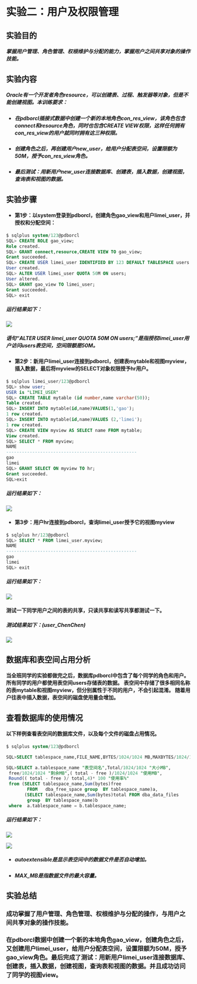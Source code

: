 # 实验二：用户及权限管理
## 实验目的

##### 掌握用户管理、角色管理、权根维护与分配的能力，掌握用户之间共享对象的操作技能。

## 实验内容
##### Oracle有一个开发者角色resource，可以创建表、过程、触发器等对象，但是不能创建视图。本训练要求：

   - ##### 在pdborcl插接式数据中创建一个新的本地角色con_res_view，该角色包含connect和resource角色，同时也包含CREATE VIEW权限，这样任何拥有con_res_view的用户就同时拥有这三种权限。

   - ##### 创建角色之后，再创建用户new_user，给用户分配表空间，设置限额为50M，授予con_res_view角色。

   - ##### 最后测试：用新用户new_user连接数据库、创建表，插入数据，创建视图，查询表和视图的数据。
## 实验步骤

- #### 第1步：以system登录到pdborcl，创建角色gao_view和用户limei_user，并授权和分配空间：

```SQL
$ sqlplus system/123@pdborcl
SQL> CREATE ROLE gao_view;
Role created.
SQL> GRANT connect,resource,CREATE VIEW TO gao_view;
Grant succeeded.
SQL> CREATE USER limei_user IDENTIFIED BY 123 DEFAULT TABLESPACE users TEMPORARY TABLESPACE temp;
User created.
SQL> ALTER USER limei_user QUOTA 50M ON users;
User altered.
SQL> GRANT gao_view TO limei_user;
Grant succeeded.
SQL> exit
```
##### 运行结果如下：

![](https://raw.githubusercontent.com/Gao-limei/pictures/master/20210322091728.png)

##### 语句“ALTER USER limei_user QUOTA 50M ON users;”是指授权limei_user用户访问users表空间，空间限额是50M。


- #### 第2步：新用户limei_user连接到pdborcl，创建表mytable和视图myview，插入数据，最后将myview的SELECT对象权限授予hr用户。

```SQL
$ sqlplus limei_user/123@pdborcl
SQL> show user;
USER is "LIMEI_USER"
SQL> CREATE TABLE mytable (id number,name varchar(50));
Table created.
SQL> INSERT INTO mytable(id,name)VALUES(1,'gao');
1 row created.
SQL> INSERT INTO mytable(id,name)VALUES (2,'limei');
1 row created.
SQL> CREATE VIEW myview AS SELECT name FROM mytable;
View created.
SQL> SELECT * FROM myview;
NAME
--------------------------------------------------
gao
limei
SQL> GRANT SELECT ON myview TO hr;
Grant succeeded.
SQL>exit
```

##### 运行结果如下：
![](https://raw.githubusercontent.com/Gao-limei/pictures/master/20210322092500.png)

- #### 第3步：用户hr连接到pdborcl，查询limei_user授予它的视图myview

```SQL
$ sqlplus hr/123@pdborcl
SQL> SELECT * FROM limei_user.myview;
NAME
--------------------------------------------------
gao
limei
SQL> exit
```

##### 运行结果如下：
![](https://raw.githubusercontent.com/Gao-limei/pictures/master/20210322092707.png)

#### 测试一下同学用户之间的表的共享，只读共享和读写共享都测试一下。

##### 测试结果如下：(user_ChenChen)
![](https://raw.githubusercontent.com/Gao-limei/pictures/master/20210322095614.png)


## 数据库和表空间占用分析
#### 当全班同学的实验都做完之后，数据库pdborcl中包含了每个同学的角色和用户。 所有同学的用户都使用表空间users存储表的数据。 表空间中存储了很多相同名称的表mytable和视图myview，但分别属性于不同的用户，不会引起混淆。 随着用户往表中插入数据，表空间的磁盘使用量会增加。

## 查看数据库的使用情况
#### 以下样例查看表空间的数据库文件，以及每个文件的磁盘占用情况。

```SQL
$ sqlplus system/123@pdborcl

SQL>SELECT tablespace_name,FILE_NAME,BYTES/1024/1024 MB,MAXBYTES/1024/1024 MAX_MB,autoextensible FROM dba_data_files  WHERE  tablespace_name='USERS';

SQL>SELECT a.tablespace_name "表空间名",Total/1024/1024 "大小MB",
 free/1024/1024 "剩余MB",( total - free )/1024/1024 "使用MB",
 Round(( total - free )/ total,4)* 100 "使用率%"
 from (SELECT tablespace_name,Sum(bytes)free
        FROM   dba_free_space group  BY tablespace_name)a,
       (SELECT tablespace_name,Sum(bytes)total FROM dba_data_files
        group  BY tablespace_name)b
 where  a.tablespace_name = b.tablespace_name;
```

##### 运行结果如下：
![](https://raw.githubusercontent.com/Gao-limei/pictures/master/20210322094738.png)

![](https://raw.githubusercontent.com/Gao-limei/pictures/master/20210322094758.png)

- ##### autoextensible是显示表空间中的数据文件是否自动增加。
- ##### MAX_MB是指数据文件的最大容量。

## 实验总结
### 成功掌握了用户管理、角色管理、权根维护与分配的操作，与用户之间共享对象的操作技能。

### 在pdborcl数据中创建一个新的本地角色gao_view，创建角色之后，又创建用户limei_user，给用户分配表空间，设置限额为50M，授予gao_view角色。最后完成了测试：用新用户limei_user连接数据库、创建表，插入数据，创建视图，查询表和视图的数据。并且成功访问了同学的视图view。

